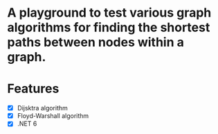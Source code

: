 # A playground to test various graph algorithms for finding the shortest paths between nodes within a graph. 

# Features
- [X] Dijsktra algorithm
- [X] Floyd-Warshall algorithm
- [X] .NET 6
